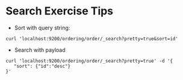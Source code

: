 # Search Exercise Tips #

* Sort with query string:
```
curl 'localhost:9200/ordering/order/_search?pretty=true&sort=id'
```
* Search with payload
```
curl 'localhost:9200/ordering/order/_search?pretty=true' -d '{
   "sort": {"id":"desc"}
}'
```